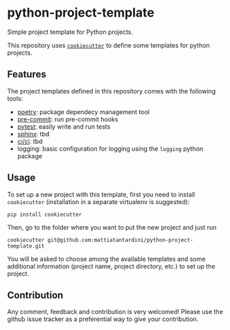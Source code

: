 # python-project-template
Simple project template for Python projects.

This repository uses [`cookiecutter`](https://github.com/cookiecutter/cookiecutter) to define some templates for python projects.

## Features
The project templates defined in this repository comes with the following tools:
- [poetry](https://python-poetry.org/): package dependecy management tool
- [pre-commit](https://pre-commit.com/): run pre-commit hooks 
- [pytest](https://docs.pytest.org/en/7.1.x/): easily write and run tests
- [sphinx](): tbd
- [ci/ci](): tbd
- logging: basic configuration for logging using the `logging` python package

## Usage

To set up a new project with this template, first you need to install `cookiecutter` (installation in a separate virtualenv is suggested):
```
pip install cookiecutter
```

Then, go to the folder where you want to put the new project and just run
```
cookiecutter git@github.com:mattiatantardini/python-project-template.git
```

You will be asked to choose among the available templates and some additional information (project name, project directory, etc.) to set up the project.

## Contribution
Any comment, feedback and contribution is very welcomed! Please use the github issue tracker as a preferential way to give your contribution.
